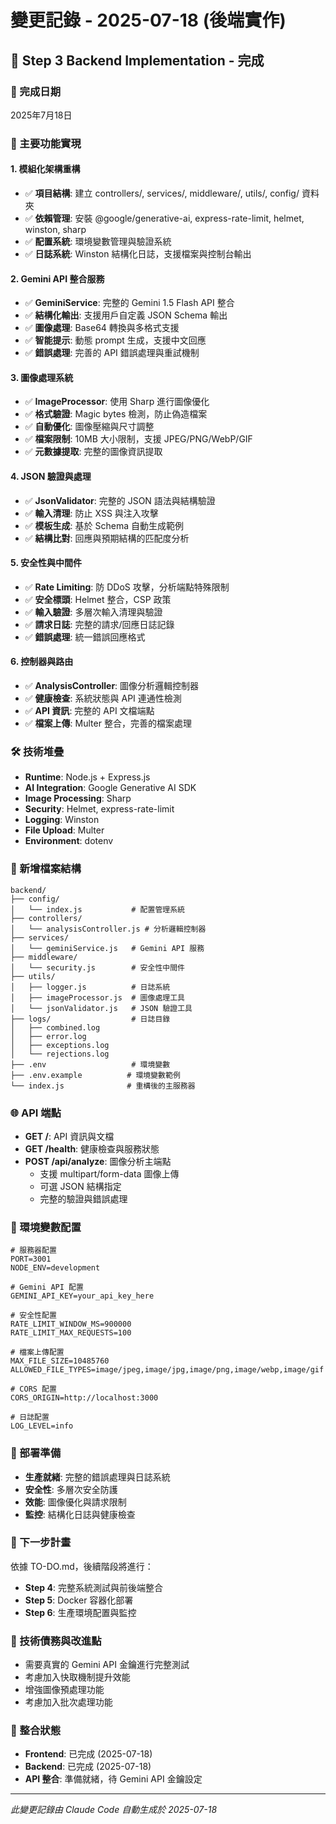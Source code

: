# 變更記錄 - 2025-07-18 (後端實作)

## 🎉 Step 3 Backend Implementation - 完成

### 📅 完成日期
2025年7月18日

### 🚀 主要功能實現

#### 1. 模組化架構重構
- ✅ **項目結構**: 建立 controllers/, services/, middleware/, utils/, config/ 資料夾
- ✅ **依賴管理**: 安裝 @google/generative-ai, express-rate-limit, helmet, winston, sharp
- ✅ **配置系統**: 環境變數管理與驗證系統
- ✅ **日誌系統**: Winston 結構化日誌，支援檔案與控制台輸出

#### 2. Gemini API 整合服務
- ✅ **GeminiService**: 完整的 Gemini 1.5 Flash API 整合
- ✅ **結構化輸出**: 支援用戶自定義 JSON Schema 輸出
- ✅ **圖像處理**: Base64 轉換與多格式支援
- ✅ **智能提示**: 動態 prompt 生成，支援中文回應
- ✅ **錯誤處理**: 完善的 API 錯誤處理與重試機制

#### 3. 圖像處理系統
- ✅ **ImageProcessor**: 使用 Sharp 進行圖像優化
- ✅ **格式驗證**: Magic bytes 檢測，防止偽造檔案
- ✅ **自動優化**: 圖像壓縮與尺寸調整
- ✅ **檔案限制**: 10MB 大小限制，支援 JPEG/PNG/WebP/GIF
- ✅ **元數據提取**: 完整的圖像資訊提取

#### 4. JSON 驗證與處理
- ✅ **JsonValidator**: 完整的 JSON 語法與結構驗證
- ✅ **輸入清理**: 防止 XSS 與注入攻擊
- ✅ **模板生成**: 基於 Schema 自動生成範例
- ✅ **結構比對**: 回應與預期結構的匹配度分析

#### 5. 安全性與中間件
- ✅ **Rate Limiting**: 防 DDoS 攻擊，分析端點特殊限制
- ✅ **安全標頭**: Helmet 整合，CSP 政策
- ✅ **輸入驗證**: 多層次輸入清理與驗證
- ✅ **請求日誌**: 完整的請求/回應日誌記錄
- ✅ **錯誤處理**: 統一錯誤回應格式

#### 6. 控制器與路由
- ✅ **AnalysisController**: 圖像分析邏輯控制器
- ✅ **健康檢查**: 系統狀態與 API 連通性檢測
- ✅ **API 資訊**: 完整的 API 文檔端點
- ✅ **檔案上傳**: Multer 整合，完善的檔案處理

### 🛠️ 技術堆疊
- **Runtime**: Node.js + Express.js
- **AI Integration**: Google Generative AI SDK
- **Image Processing**: Sharp
- **Security**: Helmet, express-rate-limit
- **Logging**: Winston
- **File Upload**: Multer
- **Environment**: dotenv

### 📁 新增檔案結構
```
backend/
├── config/
│   └── index.js           # 配置管理系統
├── controllers/
│   └── analysisController.js # 分析邏輯控制器
├── services/
│   └── geminiService.js   # Gemini API 服務
├── middleware/
│   └── security.js        # 安全性中間件
├── utils/
│   ├── logger.js          # 日誌系統
│   ├── imageProcessor.js  # 圖像處理工具
│   └── jsonValidator.js   # JSON 驗證工具
├── logs/                  # 日誌目錄
│   ├── combined.log
│   ├── error.log
│   ├── exceptions.log
│   └── rejections.log
├── .env                   # 環境變數
├── .env.example          # 環境變數範例
└── index.js              # 重構後的主服務器
```

### 🌐 API 端點
- **GET /**: API 資訊與文檔
- **GET /health**: 健康檢查與服務狀態
- **POST /api/analyze**: 圖像分析主端點
  - 支援 multipart/form-data 圖像上傳
  - 可選 JSON 結構指定
  - 完整的驗證與錯誤處理

### 🔧 環境變數配置
```env
# 服務器配置
PORT=3001
NODE_ENV=development

# Gemini API 配置
GEMINI_API_KEY=your_api_key_here

# 安全性配置
RATE_LIMIT_WINDOW_MS=900000
RATE_LIMIT_MAX_REQUESTS=100

# 檔案上傳配置
MAX_FILE_SIZE=10485760
ALLOWED_FILE_TYPES=image/jpeg,image/jpg,image/png,image/webp,image/gif

# CORS 配置
CORS_ORIGIN=http://localhost:3000

# 日誌配置
LOG_LEVEL=info
```

### 🚀 部署準備
- **生產就緒**: 完整的錯誤處理與日誌系統
- **安全性**: 多層次安全防護
- **效能**: 圖像優化與請求限制
- **監控**: 結構化日誌與健康檢查

### 🎯 下一步計畫
依據 TO-DO.md，後續階段將進行：
- **Step 4**: 完整系統測試與前後端整合
- **Step 5**: Docker 容器化部署
- **Step 6**: 生產環境配置與監控

### 📝 技術債務與改進點
- 需要真實的 Gemini API 金鑰進行完整測試
- 考慮加入快取機制提升效能
- 增強圖像預處理功能
- 考慮加入批次處理功能

### 🔗 整合狀態
- **Frontend**: 已完成 (2025-07-18)
- **Backend**: 已完成 (2025-07-18)
- **API 整合**: 準備就緒，待 Gemini API 金鑰設定

---
*此變更記錄由 Claude Code 自動生成於 2025-07-18*